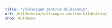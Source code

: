 ```yaml
---
title: "Volkswagen Zentrum Hildesheim"
url: /hildesheim/volkswagen-zentrum-hildesheim/
shop: Autohaus
---
```

